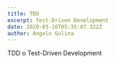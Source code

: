 ```yaml
---
title: TDD
excerpt: Test-Driven Development
date: 2020-03-16T05:35:07.322Z
author: Angelo Gulina
---
```


TDD o Test-Driven Development
